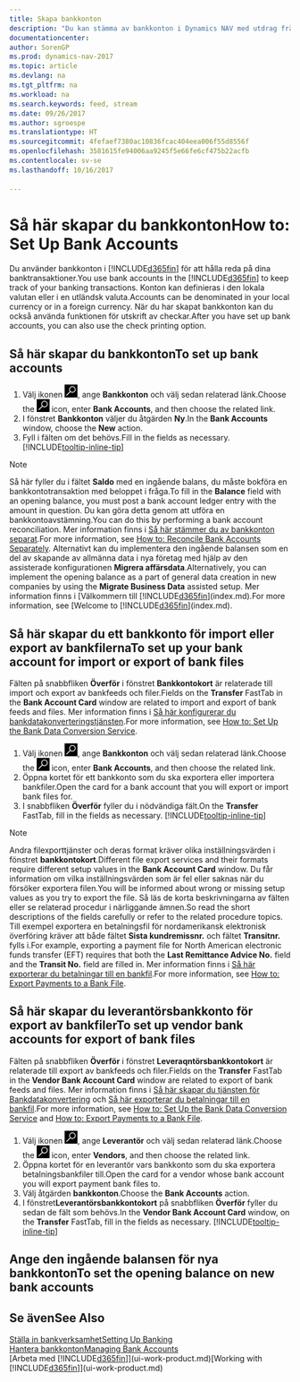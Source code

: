 ```yaml
---
title: Skapa bankkonton
description: "Du kan stämma av bankkonton i Dynamics NAV med utdrag från banken."
documentationcenter: 
author: SorenGP
ms.prod: dynamics-nav-2017
ms.topic: article
ms.devlang: na
ms.tgt_pltfrm: na
ms.workload: na
ms.search.keywords: feed, stream
ms.date: 09/26/2017
ms.author: sgroespe
ms.translationtype: HT
ms.sourcegitcommit: 4fefaef7380ac10836fcac404eea006f55d8556f
ms.openlocfilehash: 3581615fe94006aa9245f5e66fe6cf475b22acfb
ms.contentlocale: sv-se
ms.lasthandoff: 10/16/2017

---
```

# <a name="how-to-set-up-bank-accounts"></a><span data-ttu-id="3a80b-103">Så här skapar du bankkonton</span><span class="sxs-lookup"><span data-stu-id="3a80b-103">How to: Set Up Bank Accounts</span></span>
<span data-ttu-id="3a80b-104">Du använder bankkonton i [!INCLUDE[d365fin](includes/d365fin_md.md)] för att hålla reda på dina banktransaktioner.</span><span class="sxs-lookup"><span data-stu-id="3a80b-104">You use bank accounts in the [!INCLUDE[d365fin](includes/d365fin_md.md)] to keep track of your banking transactions.</span></span> <span data-ttu-id="3a80b-105">Konton kan definieras i den lokala valutan eller i en utländsk valuta.</span><span class="sxs-lookup"><span data-stu-id="3a80b-105">Accounts can be denominated in your local currency or in a foreign currency.</span></span> <span data-ttu-id="3a80b-106">När du har skapat bankkonton kan du också använda funktionen för utskrift av checkar.</span><span class="sxs-lookup"><span data-stu-id="3a80b-106">After you have set up bank accounts, you can also use the check printing option.</span></span>

## <a name="to-set-up-bank-accounts"></a><span data-ttu-id="3a80b-107">Så här skapar du bankkonton</span><span class="sxs-lookup"><span data-stu-id="3a80b-107">To set up bank accounts</span></span>
1. <span data-ttu-id="3a80b-108">Välj ikonen ![Söka efter sida eller rapport](media/ui-search/search_small.png "ikonen Söka efter sida eller rapport"), ange **Bankkonton** och välj sedan relaterad länk.</span><span class="sxs-lookup"><span data-stu-id="3a80b-108">Choose the ![Search for Page or Report](media/ui-search/search_small.png "Search for Page or Report icon") icon, enter **Bank Accounts**, and then choose the related link.</span></span>
2. <span data-ttu-id="3a80b-109">I fönstret **Bankkonton** väljer du åtgärden **Ny**.</span><span class="sxs-lookup"><span data-stu-id="3a80b-109">In the **Bank Accounts** window, choose the **New** action.</span></span>
3. <span data-ttu-id="3a80b-110">Fyll i fälten om det behövs.</span><span class="sxs-lookup"><span data-stu-id="3a80b-110">Fill in the fields as necessary.</span></span> [!INCLUDE[tooltip-inline-tip](includes/tooltip-inline-tip_md.md)]

> [!NOTE]
> <span data-ttu-id="3a80b-111">Så här fyller du i fältet **Saldo** med en ingående balans, du måste bokföra en bankkontotransaktion med beloppet i fråga.</span><span class="sxs-lookup"><span data-stu-id="3a80b-111">To fill in the **Balance** field with an opening balance, you must post a bank account ledger entry with the amount in question.</span></span> <span data-ttu-id="3a80b-112">Du kan göra detta genom att utföra en bankkontoavstämning.</span><span class="sxs-lookup"><span data-stu-id="3a80b-112">You can do this by performing a bank account reconciliation.</span></span> <span data-ttu-id="3a80b-113">Mer information finns i [Så här stämmer du av bankkonton separat](bank-how-reconcile-bank-accounts-separately.md).</span><span class="sxs-lookup"><span data-stu-id="3a80b-113">For more information, see [How to: Reconcile Bank Accounts Separately](bank-how-reconcile-bank-accounts-separately.md).</span></span> <span data-ttu-id="3a80b-114">Alternativt kan du implementera den ingående balansen som en del av skapande av allmänna data i nya företag med hjälp av den assisterade konfigurationen **Migrera affärsdata**.</span><span class="sxs-lookup"><span data-stu-id="3a80b-114">Alternatively, you can implement the opening balance as a part of general data creation in new companies by using the **Migrate Business Data** assisted setup.</span></span> <span data-ttu-id="3a80b-115">Mer information finns i [Välkommern till [!INCLUDE[d365fin](includes/d365fin_md.md)](index.md).</span><span class="sxs-lookup"><span data-stu-id="3a80b-115">For more information, see [Welcome to [!INCLUDE[d365fin](includes/d365fin_md.md)](index.md).</span></span>

## <a name="to-set-up-your-bank-account-for-import-or-export-of-bank-files"></a><span data-ttu-id="3a80b-116">Så här skapar du ett bankkonto för import eller export av bankfilerna</span><span class="sxs-lookup"><span data-stu-id="3a80b-116">To set up your bank account for import or export of bank files</span></span>
<span data-ttu-id="3a80b-117">Fälten på snabbfliken **Överför** i fönstret **Bankkontokort** är relaterade till import och export av bankfeeds och filer.</span><span class="sxs-lookup"><span data-stu-id="3a80b-117">Fields on the **Transfer** FastTab in the **Bank Account Card** window are related to import and export of bank feeds and files.</span></span> <span data-ttu-id="3a80b-118">Mer information finns i [Så här konfigurerar du bankdatakonverteringstjänsten](bank-how-setup-bank-data-conversion-service.md).</span><span class="sxs-lookup"><span data-stu-id="3a80b-118">For more information, see [How to: Set Up the Bank Data Conversion Service](bank-how-setup-bank-data-conversion-service.md).</span></span>

1. <span data-ttu-id="3a80b-119">Välj ikonen ![Söka efter sida eller rapport](media/ui-search/search_small.png "ikonen Söka efter sida eller rapport"), ange **Bankkonton** och välj sedan relaterad länk.</span><span class="sxs-lookup"><span data-stu-id="3a80b-119">Choose the ![Search for Page or Report](media/ui-search/search_small.png "Search for Page or Report icon") icon, enter **Bank Accounts**, and then choose the related link.</span></span>
2. <span data-ttu-id="3a80b-120">Öppna kortet för ett bankkonto som du ska exportera eller importera bankfiler.</span><span class="sxs-lookup"><span data-stu-id="3a80b-120">Open the card for a bank account that you will export or import bank files for.</span></span>
3. <span data-ttu-id="3a80b-121">I snabbfliken **Överför** fyller du i nödvändiga fält.</span><span class="sxs-lookup"><span data-stu-id="3a80b-121">On the **Transfer** FastTab, fill in the fields as necessary.</span></span> [!INCLUDE[tooltip-inline-tip](includes/tooltip-inline-tip_md.md)]

> [!NOTE]  
>   <span data-ttu-id="3a80b-122">Andra filexporttjänster och deras format kräver olika inställningsvärden i fönstret **bankkontokort**.</span><span class="sxs-lookup"><span data-stu-id="3a80b-122">Different file export services and their formats require different setup values in the **Bank Account Card** window.</span></span> <span data-ttu-id="3a80b-123">Du får information om vilka inställningsvärden som är fel eller saknas när du försöker exportera filen.</span><span class="sxs-lookup"><span data-stu-id="3a80b-123">You will be informed about wrong or missing setup values as you try to export the file.</span></span> <span data-ttu-id="3a80b-124">Så läs de korta beskrivningarna av fälten eller se relaterad procedur i närliggande ämnen.</span><span class="sxs-lookup"><span data-stu-id="3a80b-124">So read the short descriptions of the fields carefully or refer to the related procedure topics.</span></span> <span data-ttu-id="3a80b-125">Till exempel exportera en betalningsfil för nordamerikansk elektronisk överföring kräver att både fältet **Sista kundremissnr.** och fältet **Transitnr.** fylls i.</span><span class="sxs-lookup"><span data-stu-id="3a80b-125">For example, exporting a payment file for North American electronic funds transfer (EFT) requires that both the **Last Remittance Advice No.** field and the **Transit No.** field are filled in.</span></span> <span data-ttu-id="3a80b-126">Mer information finns i [Så här exporterar du betalningar till en bankfil](payables-how-export-payments-bank-file.md).</span><span class="sxs-lookup"><span data-stu-id="3a80b-126">For more information, see [How to: Export Payments to a Bank File](payables-how-export-payments-bank-file.md).</span></span>

## <a name="to-set-up-vendor-bank-accounts-for-export-of-bank-files"></a><span data-ttu-id="3a80b-127">Så här skapar du leverantörsbankkonto för export av bankfiler</span><span class="sxs-lookup"><span data-stu-id="3a80b-127">To set up vendor bank accounts for export of bank files</span></span>
<span data-ttu-id="3a80b-128">Fälten på snabbfliken **Överför** i fönstret **Leveraqntörsbankkontokort** är relaterade till export av bankfeeds och filer.</span><span class="sxs-lookup"><span data-stu-id="3a80b-128">Fields on the **Transfer** FastTab in the **Vendor Bank Account Card** window are related to export of bank feeds and files.</span></span> <span data-ttu-id="3a80b-129">Mer information finns i [Så här skapar du tjänsten för Bankdatakonvertering](bank-how-setup-bank-data-conversion-service.md) och [Så här exporterar du betalningar till en bankfil](payables-how-export-payments-bank-file.md).</span><span class="sxs-lookup"><span data-stu-id="3a80b-129">For more information, see [How to: Set Up the Bank Data Conversion Service](bank-how-setup-bank-data-conversion-service.md) and [How to: Export Payments to a Bank File](payables-how-export-payments-bank-file.md).</span></span>

1. <span data-ttu-id="3a80b-130">Välj ikonen ![Söka efter sida eller rapport](media/ui-search/search_small.png "ikonen Söka efter sida eller rapport"), ange **Leverantör** och välj sedan relaterad länk.</span><span class="sxs-lookup"><span data-stu-id="3a80b-130">Choose the ![Search for Page or Report](media/ui-search/search_small.png "Search for Page or Report icon") icon, enter **Vendors**, and then choose the related link.</span></span>
2. <span data-ttu-id="3a80b-131">Öppna kortet för en leverantör vars bankkonto som du ska exportera betalningsbankfiler till.</span><span class="sxs-lookup"><span data-stu-id="3a80b-131">Open the card for a vendor whose bank account you will export payment bank files to.</span></span>
3. <span data-ttu-id="3a80b-132">Välj åtgärden **bankkonton**.</span><span class="sxs-lookup"><span data-stu-id="3a80b-132">Choose the **Bank Accounts** action.</span></span>
3. <span data-ttu-id="3a80b-133">I fönstret**Leverantörsbankkontokort** på snabbfliken **Överför** fyller du sedan de fält som behövs.</span><span class="sxs-lookup"><span data-stu-id="3a80b-133">In the **Vendor Bank Account Card** window, on the **Transfer** FastTab, fill in the fields as necessary.</span></span> [!INCLUDE[tooltip-inline-tip](includes/tooltip-inline-tip_md.md)]

## <a name="to-set-the-opening-balance-on-new-bank-accounts"></a><span data-ttu-id="3a80b-134">Ange den ingående balansen för nya bankkonton</span><span class="sxs-lookup"><span data-stu-id="3a80b-134">To set the opening balance on new bank accounts</span></span>


## <a name="see-also"></a><span data-ttu-id="3a80b-135">Se även</span><span class="sxs-lookup"><span data-stu-id="3a80b-135">See Also</span></span>
[<span data-ttu-id="3a80b-136">Ställa in bankverksamhet</span><span class="sxs-lookup"><span data-stu-id="3a80b-136">Setting Up Banking</span></span>](bank-setup-banking.md)  
[<span data-ttu-id="3a80b-137">Hantera bankkonton</span><span class="sxs-lookup"><span data-stu-id="3a80b-137">Managing Bank Accounts</span></span>](bank-manage-bank-accounts.md)  
<span data-ttu-id="3a80b-138">[Arbeta med [!INCLUDE[d365fin](includes/d365fin_md.md)]](ui-work-product.md)</span><span class="sxs-lookup"><span data-stu-id="3a80b-138">[Working with [!INCLUDE[d365fin](includes/d365fin_md.md)]](ui-work-product.md)</span></span>


